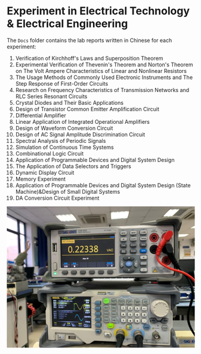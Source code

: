 # Experiment in Electrical Technology & Electrical Engineering

The `Docs` folder contains the lab reports written in Chinese for each experiment:

1. Verification of Kirchhoff's Laws and Superposition Theorem
2. Experimental Verification of Thevenin's Theorem and Norton's Theorem on The Volt Ampere Characteristics of Linear and Nonlinear Resistors
3. The Usage Methods of Commonly Used Electronic Instruments and The Step Response of First-Order Circuits
4. Research on Frequency Characteristics of Transmission Networks and RLC Series Resonant Circuits
5. Crystal Diodes and Their Basic Applications
6. Design of Transistor Common Emitter Amplification Circuit
7. Differential Amplifier
8. Linear Application of Integrated Operational Amplifiers
9. Design of Waveform Conversion Circuit
10. Design of AC Signal Amplitude Discrimination Circuit
11. Spectral Analysis of Periodic Signals
12. Simulation of Continuous Time Systems
13. Combinational Logic Circuit
14. Application of Programmable Devices and Digital System Design
15. The Application of Data Selectors and Triggers
16. Dynamic Display Circuit
17. Memory Experiment
18. Application of Programmable Devices and Digital System Design (State Machine)&Design of Small Digital Systems
19. DA Conversion Circuit Experiment


<p align="center">
  <img src="https://github.com/DarthEricXD/Experiment-in-Electrical-Technology-and-Electrical-Engineering/blob/main/lab.jpg" alt="image">
</p>

